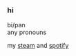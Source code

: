 ### hi

bi/pan  
any pronouns

my [steam](https://steamcommunity.com/id/noirdiamant/) and [spotify](https://open.spotify.com/user/4rohsnlwoze4oxvtnwkjst5mi?si=2529de9a3bb44162)
